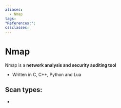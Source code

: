 ```yaml
---
aliases:
  - Nmap
tags: 
"References:": 
cssclasses:
---
```

# Nmap
Nmap is a **network analysis and security auditing tool**
+ Written in C, C++, Python and Lua

## Scan types: 
+ 
